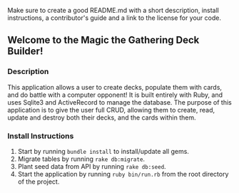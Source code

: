 Make sure to create a good README.md with a short description, install instructions, 
a contributor's guide and a link to the license for your code.

## Welcome to the Magic the Gathering Deck Builder!

### Description

This application allows a user to create decks, populate them with cards, and do battle with a computer opponent!  It is built entirely with Ruby, and uses Sqlite3 and ActiveRecord to manage the database.  The purpose of this application is to give the user full CRUD, allowing them to create, read, update and destroy both their decks, and the cards within them.


### Install Instructions

1. Start by running `bundle install` to install/update all gems.
2. Migrate tables by running `rake db:migrate`.
3. Plant seed data from API by running `rake db:seed`.
4. Start the application by running `ruby bin/run.rb` from the root directory of the project.